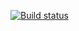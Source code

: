 [![Build status](https://ci.appveyor.com/api/projects/status/8k3laaeyyvxs0uya?svg=true)](https://ci.appveyor.com/project/cranewf/bdd)

